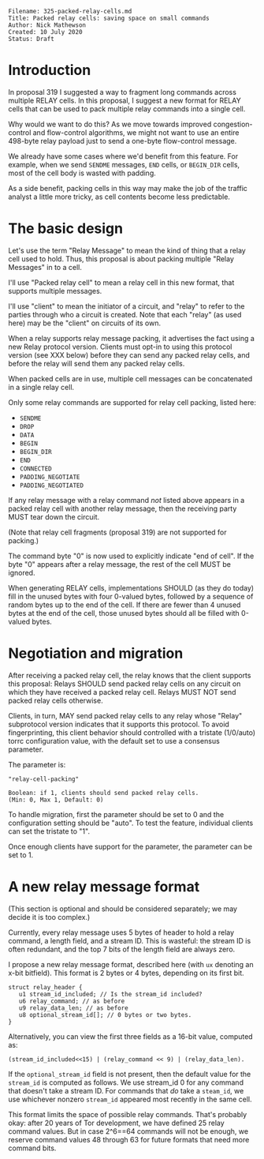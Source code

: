 ```
Filename: 325-packed-relay-cells.md
Title: Packed relay cells: saving space on small commands
Author: Nick Mathewson
Created: 10 July 2020
Status: Draft
```

# Introduction

In proposal 319 I suggested a way to fragment long commands across
multiple RELAY cells.  In this proposal, I suggest a new format for
RELAY cells that can be used to pack multiple relay commands into a
single cell.

Why would we want to do this?  As we move towards improved
congestion-control and flow-control algorithms, we might not want to
use an entire 498-byte relay payload just to send a one-byte
flow-control message.

We already have some cases where we'd benefit from this feature.
For example, when we send `SENDME` messages, `END` cells, or `BEGIN_DIR`
cells, most of the cell body is wasted with padding.

As a side benefit, packing cells in this way may make the job of the
traffic analyst a little more tricky, as cell contents become less
predictable.

# The basic design

Let's use the term "Relay Message" to mean the kind of thing that a
relay cell used to hold.  Thus, this proposal is about packing
multiple "Relay Messages" in to a cell.

I'll use "Packed relay cell" to mean a relay cell in this new
format, that supports multiple messages.

I'll use "client" to mean the initiator of a circuit, and "relay" to
refer to the parties through who a circuit is created.  Note that
each "relay" (as used here) may be the "client" on circuits of its own.

When a relay supports relay message packing, it advertises the fact
using a new Relay protocol version.  Clients must opt-in to using
this protocol version (see XXX below) before they can send any
packed relay cells, and before the relay will send them any packed
relay cells.

When packed cells are in use, multiple cell messages can be
concatenated in a single relay cell.

Only some relay commands are supported for relay cell packing,
listed here:
  - `SENDME`
  - `DROP`
  - `DATA`
  - `BEGIN`
  - `BEGIN_DIR`
  - `END`
  - `CONNECTED`
  - `PADDING_NEGOTIATE`
  - `PADDING_NEGOTIATED`

If any relay message with a relay command _not_ listed above appears
in a packed relay cell with another relay message, then the
receiving party MUST tear down the circuit.

(Note that relay cell fragments (proposal 319) are not supported for
packing.)

The command byte "0" is now used to explicitly indicate "end of
cell".  If the byte "0" appears after a relay message, the rest of
the cell MUST be ignored.

When generating RELAY cells, implementations SHOULD (as they do
today) fill in the unused bytes with four 0-valued bytes, followed by
a sequence of random bytes up to the end of the cell.  If there are
fewer than 4 unused bytes at the end of the cell, those unused bytes
should all be filled with 0-valued bytes.

# Negotiation and migration

After receiving a packed relay cell, the relay knows that the client
supports this proposal: Relays SHOULD send packed relay
cells on any circuit on which they have received a packed relay
cell.  Relays MUST NOT send packed relay cells otherwise.

Clients, in turn, MAY send packed relay cells to any relay whose
"Relay" subprotocol version indicates that it supports this
protocol.  To avoid fingerprinting, this client behavior should
controlled with a tristate (1/0/auto) torrc configuration value,
with the default set to use a consensus parameter.

The parameter is:

    "relay-cell-packing"

    Boolean: if 1, clients should send packed relay cells.
    (Min: 0, Max 1, Default: 0)

To handle migration, first the parameter should be set to 0 and the
configuration setting should be "auto".  To test the feature, individual
clients can set the tristate to "1".

Once enough clients have support for the parameter, the parameter
can be set to 1.


# A new relay message format

(This section is optional and should be considered separately; we
may decide it is too complex.)

Currently, every relay message uses 5 bytes of header to hold a
relay command, a length field, and a stream ID.  This is wasteful:
the stream ID is often redundant, and the top 7 bits of the length
field are always zero.

I propose a new relay message format, described here (with `ux`
denoting an x-bit bitfield).  This format is 2 bytes or 4 bytes,
depending on its first bit.

    struct relay_header {
       u1 stream_id_included; // Is the stream_id included?
       u6 relay_command; // as before
       u9 relay_data_len; // as before
       u8 optional_stream_id[]; // 0 bytes or two bytes.
    }

Alternatively, you can view the first three fields as a 16-bit
value, computed as:

    (stream_id_included<<15) | (relay_command << 9) | (relay_data_len).

If the `optional_stream_id` field is not present, then the default
value for the `stream_id` is computed as follows.  We use stream_id 0
for any command that doesn't take a stream ID.  For commands that
_do_ take a `steam_id`, we use whichever nonzero `stream_id` appeared
most recently in the same cell.

This format limits the space of possible relay commands.  That's
probably okay: after 20 years of Tor development, we have defined 25
relay command values.  But in case 2^6==64 commands will not be
enough, we reserve command values 48 through 63 for future formats
that need more command bits.

